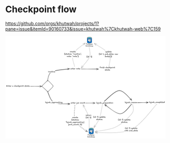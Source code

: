 # Checkpoint flow

https://github.com/orgs/khutwah/projects/1?pane=issue&itemId=90160733&issue=khutwah%7Ckhutwah-web%7C159

![checkpoint](./checkpoint.png)

